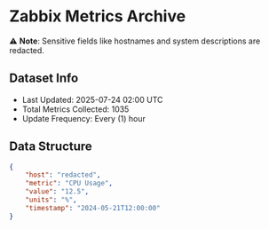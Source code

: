 # Zabbix Metrics Archive

⚠️ **Note**: Sensitive fields like hostnames and system descriptions are redacted.

## Dataset Info
- Last Updated: 2025-07-24 02:00 UTC
- Total Metrics Collected: 1035
- Update Frequency: Every (1) hour

## Data Structure
```json
{
    "host": "redacted",
    "metric": "CPU Usage",
    "value": "12.5",
    "units": "%",
    "timestamp": "2024-05-21T12:00:00"
}
```
